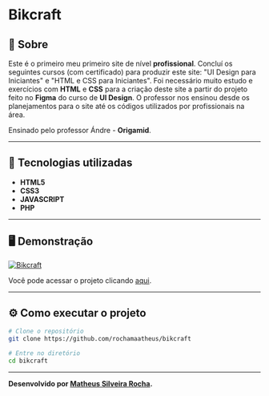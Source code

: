<h1>Bikcraft</h1>

<h2>🤔 Sobre</h2>

Este é o primeiro meu primeiro site de nível **profissional**.
Concluí os seguintes cursos (com certificado) para produzir este site: "UI Design para Iniciantes" e "HTML e CSS para Iniciantes".
Foi necessário muito estudo e exercícios com **HTML** e **CSS** para a criação deste site a partir do projeto feito no **Figma** do curso de **UI Design**.
O professor nos ensinou desde os planejamentos para o site até os códigos utilizados por profissionais na área.

Ensinado pelo professor Ándre - **Origamid**.

<hr>

<h2>🚀 Tecnologias utilizadas</h2>

- **HTML5**
- **CSS3**
- **JAVASCRIPT**
- **PHP**

<hr>

<h2>🖥️ Demonstração</h2>

[![Bikcraft](https://i.imgur.com/pYfP4SC.jpeg "Clique para acessar o projeto")](https://rochamaatheus.github.io/bikcraft/ "Clique para acessar o projeto")   

Você pode acessar o projeto clicando [aqui](https://rochamaatheus.github.io/bikcraft/).

<hr>

<h2>⚙ Como executar o projeto</h2>

```bash
# Clone o repositório
git clone https://github.com/rochamaatheus/bikcraft

# Entre no diretório
cd bikcraft
```

<hr>

**Desenvolvido por [Matheus Silveira Rocha](https://github.com/rochamaatheus/).**
